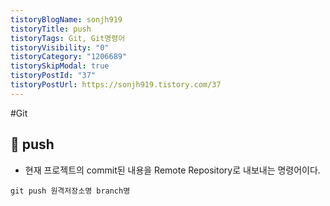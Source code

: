 ```yaml
---
tistoryBlogName: sonjh919
tistoryTitle: push
tistoryTags: Git, Git명령어
tistoryVisibility: "0"
tistoryCategory: "1206689"
tistorySkipModal: true
tistoryPostId: "37"
tistoryPostUrl: https://sonjh919.tistory.com/37
---
```

#Git 
## 🌈 push
+ 현재 프로젝트의 commit된 내용을 Remote Repository로 내보내는 명령어이다.

```git
git push 원격저장소명 branch명
```
